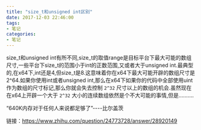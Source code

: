 ```yaml
---
title: "size_t和unsigned int区别"
date: 2017-12-03 22:46:00
tags:
- 笔记
categories:
- 笔记
---
```


size_t和unsigned int有所不同,size_t的取值range是目标平台下最大可能的数组尺寸,一些平台下size_t的范围小于int的正数范围,又或者大于unsigned int.最典型的,在x64下,int还是4,但size_t是8.这意味着你在x64下最大可能开辟的数组尺寸是2^64.如果你使用int或者unsigned int,那么在x64下如果你的代码中全部使用uint作为数组的尺寸标记,那么你就会失去控制 `2^32` 尺寸以上的数组的机会.虽然现在在x64上开辟一个大于 `2^32` 大小的连续数组依然是个不大可能的事情,但是..........  

“640K内存对于任何人来说都足够了”----比尔盖茨


链接：https://www.zhihu.com/question/24773728/answer/28920149
